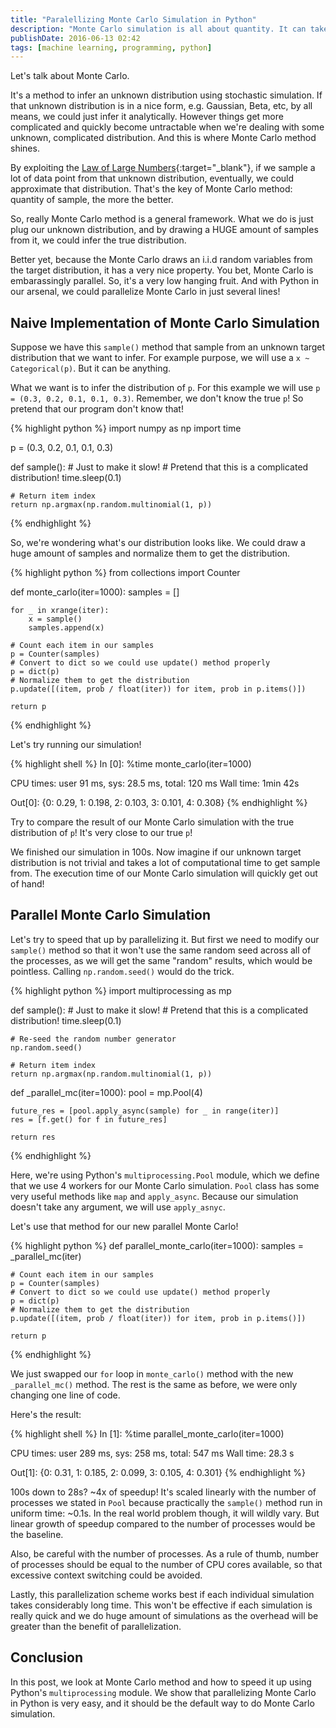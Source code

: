 ```yaml
---
title: "Paralellizing Monte Carlo Simulation in Python"
description: "Monte Carlo simulation is all about quantity. It can take a long time to complete. Here's how to speed it up with the amazing Python multiprocessing module!"
publishDate: 2016-06-13 02:42
tags: [machine learning, programming, python]
---
```


Let's talk about Monte Carlo.

It's a method to infer an unknown distribution using stochastic simulation. If that unknown distribution is in a nice form, e.g. Gaussian, Beta, etc, by all means, we could just infer it analytically. However things get more complicated and quickly become untractable when we're dealing with some unknown, complicated distribution. And this is where Monte Carlo method shines.

By exploiting the [Law of Large Numbers](https://en.wikipedia.org/wiki/Law_of_large_numbers){:target="\_blank"}, if we sample a lot of data point from that unknown distribution, eventually, we could approximate that distribution. That's the key of Monte Carlo method: quantity of sample, the more the better.

So, really Monte Carlo method is a general framework. What we do is just plug our unknown distribution, and by drawing a HUGE amount of samples from it, we could infer the true distribution.

Better yet, because the Monte Carlo draws an i.i.d random variables from the target distribution, it has a very nice property. You bet, Monte Carlo is embarassingly parallel. So, it's a very low hanging fruit. And with Python in our arsenal, we could parallelize Monte Carlo in just several lines!

<h2 class="section-heading">Naive Implementation of Monte Carlo Simulation</h2>

Suppose we have this `sample()` method that sample from an unknown target distribution that we want to infer. For example purpose, we will use a `x ~ Categorical(p)`. But it can be anything.

What we want is to infer the distribution of `p`. For this example we will use `p = (0.3, 0.2, 0.1, 0.1, 0.3)`. Remember, we don't know the true `p`! So pretend that our program don't know that!

{% highlight python %}
import numpy as np
import time

p = (0.3, 0.2, 0.1, 0.1, 0.3)

def sample(): # Just to make it slow! # Pretend that this is a complicated distribution!
time.sleep(0.1)

    # Return item index
    return np.argmax(np.random.multinomial(1, p))

{% endhighlight %}

So, we're wondering what's our distribution looks like. We could draw a huge amount of samples and normalize them to get the distribution.

{% highlight python %}
from collections import Counter

def monte_carlo(iter=1000):
samples = []

    for _ in xrange(iter):
        x = sample()
        samples.append(x)

    # Count each item in our samples
    p = Counter(samples)
    # Convert to dict so we could use update() method properly
    p = dict(p)
    # Normalize them to get the distribution
    p.update([(item, prob / float(iter)) for item, prob in p.items()])

    return p

{% endhighlight %}

Let's try running our simulation!

{% highlight shell %}
In [0]: %time monte_carlo(iter=1000)

CPU times: user 91 ms, sys: 28.5 ms, total: 120 ms
Wall time: 1min 42s

Out[0]: {0: 0.29, 1: 0.198, 2: 0.103, 3: 0.101, 4: 0.308}
{% endhighlight %}

Try to compare the result of our Monte Carlo simulation with the true distribution of `p`! It's very close to our true `p`!

We finished our simulation in 100s. Now imagine if our unknown target distribution is not trivial and takes a lot of computational time to get sample from. The execution time of our Monte Carlo simulation will quickly get out of hand!

<h2 class="section-heading">Parallel Monte Carlo Simulation</h2>

Let's try to speed that up by parallelizing it. But first we need to modify our `sample()` method so that it won't use the same random seed across all of the processes, as we will get the same "random" results, which would be pointless. Calling `np.random.seed()` would do the trick.

{% highlight python %}
import multiprocessing as mp

def sample(): # Just to make it slow! # Pretend that this is a complicated distribution!
time.sleep(0.1)

    # Re-seed the random number generator
    np.random.seed()

    # Return item index
    return np.argmax(np.random.multinomial(1, p))

def \_parallel_mc(iter=1000):
pool = mp.Pool(4)

    future_res = [pool.apply_async(sample) for _ in range(iter)]
    res = [f.get() for f in future_res]

    return res

{% endhighlight %}

Here, we're using Python's `multiprocessing.Pool` module, which we define that we use 4 workers for our Monte Carlo simulation. `Pool` class has some very useful methods like `map` and `apply_async`. Because our simulation doesn't take any argument, we will use `apply_asnyc`.

Let's use that method for our new parallel Monte Carlo!

{% highlight python %}
def parallel_monte_carlo(iter=1000):
samples = \_parallel_mc(iter)

    # Count each item in our samples
    p = Counter(samples)
    # Convert to dict so we could use update() method properly
    p = dict(p)
    # Normalize them to get the distribution
    p.update([(item, prob / float(iter)) for item, prob in p.items()])

    return p

{% endhighlight %}

We just swapped our `for` loop in `monte_carlo()` method with the new `_parallel_mc()` method. The rest is the same as before, we were only changing one line of code.

Here's the result:

{% highlight shell %}
In [1]: %time parallel_monte_carlo(iter=1000)

CPU times: user 289 ms, sys: 258 ms, total: 547 ms
Wall time: 28.3 s

Out[1]: {0: 0.31, 1: 0.185, 2: 0.099, 3: 0.105, 4: 0.301}
{% endhighlight %}

100s down to 28s? ~4x of speedup! It's scaled linearly with the number of processes we stated in `Pool` because practically the `sample()` method run in uniform time: ~0.1s. In the real world problem though, it will wildly vary. But linear growth of speedup compared to the number of processes would be the baseline.

Also, be careful with the number of processes. As a rule of thumb, number of processes should be equal to the number of CPU cores available, so that excessive context switching could be avoided.

Lastly, this parallelization scheme works best if each individual simulation takes considerably long time. This won't be effective if each simulation is really quick and we do huge amount of simulations as the overhead will be greater than the benefit of parallelization.

<h2 class="section-heading">Conclusion</h2>

In this post, we look at Monte Carlo method and how to speed it up using Python's `multiprocessing` module. We show that parallelizing Monte Carlo in Python is very easy, and it should be the default way to do Monte Carlo simulation.
